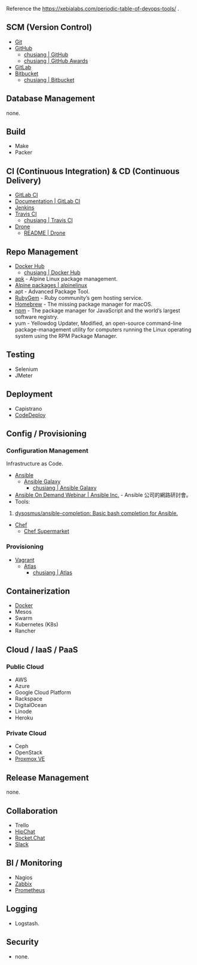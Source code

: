 Reference the https://xebialabs.com/periodic-table-of-devops-tools/ .

## SCM (Version Control)

* [Git](https://git-scm.com/)
* [GitHub](https://github.com/)
  * [chusiang | GitHub](https://github.com/chusiang/)
  * [chusiang | GitHub Awards](http://github-awards.com/users/search?login=chusiang)
* [GitLab](https://about.gitlab.com/)
* [Bitbucket](https://bitbucket.org/)
  * [chusiang | Bitbucket](https://bitbucket.org/chusiang/)

## Database Management

none.

## Build

* Make
* Packer

## CI (Continuous Integration) & CD (Continuous Delivery)

* [GitLab CI](https://about.gitlab.com/features/gitlab-ci-cd/)
 * [Documentation | GitLab CI](https://docs.gitlab.com/ce/ci/#gitlab-continuous-integration-gitlab-ci)
* [Jenkins](https://jenkins.io/)
* [Travis CI](https://travis-ci.org/)
  * [chusiang | Travis CI](https://travis-ci.org/chusiang/)
* [Drone](https://github.com/drone/drone)
  * [README | Drone](http://readme.drone.io/) 

## Repo Management

* [Docker Hub](https://hub.docker.com/)
  * [chusiang | Docker Hub](https://hub.docker.com/u/chusiang/)
* [apk](https://wiki.alpinelinux.org/wiki/Alpine_Linux_package_management) - Alpine Linux package management.
 * [Alpine packages | alpinelinux](https://pkgs.alpinelinux.org/packages)
* apt - Advanced Package Tool.
* [RubyGem](https://rubygems.org/) - Ruby community’s gem hosting service.
* [Homebrew](https://brew.sh/) - The missing package manager for macOS.
* [npm](https://www.npmjs.com/) - The package manager for JavaScript and the world’s largest software registry.
* yum - Yellowdog Updater, Modified, an open-source command-line package-management utility for computers running the Linux operating system using the RPM Package Manager.

## Testing

* Selenium
* JMeter

## Deployment

* Capistrano
* [CodeDeploy](https://aws.amazon.com/tw/codedeploy/)

## Config / Provisioning

### Configuration Management

Infrastructure as Code.

* [Ansible](https://www.ansible.com/)
  * [Ansible Galaxy](https://galaxy.ansible.com/)
    * [chusiang | Ansible Galaxy](https://galaxy.ansible.com/chusiang/)
 * [Ansible On Demand Webinar | Ansible Inc.](https://gist.github.com/chusiang/91632920f75e03e1d24cf9213cbfe216) - Ansible 公司的網路研討會。
 * Tools:
  1. [dysosmus/ansible\-completion: Basic bash completion for Ansible.](https://github.com/dysosmus/ansible-completion)
* [Chef](https://www.chef.io/)
  * [Chef Supermarket](https://supermarket.chef.io)

### Provisioning

* [Vagrant](vagrant.md)
  * [Atlas](https://atlas.hashicorp.com/)
    * [chusiang | Atlas](https://atlas.hashicorp.com/chusiang/)

## Containerization

* [Docker](https://www.docker.com/)
* Mesos
* Swarm
* Kubernetes (K8s)
* Rancher

## Cloud / IaaS / PaaS

### Public Cloud

* AWS
* Azure
* Google Cloud Platform
* Rackspace
* DigitalOcean
* Linode
* Heroku

### Private Cloud

* Ceph
* OpenStack
* [Proxmox VE](https://www.proxmox.com/)

## Release Management

none.

## Collaboration

* Trello
* [HipChat](https://www.hipchat.com/)
* [Rocket.Chat](http://rocket.chat/)
* [Slack](https://slack.com/)

## Bl / Monitoring

* Nagios
* [Zabbix](zabbix.md)
* [Prometheus](https://prometheus.io)

## Logging

* Logstash.

## Security

* none.

